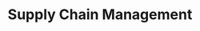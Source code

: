 ---
layout: classification
title: Supply Chain Management
image: /img/previewimg.png
featured: false
applications: false
tags:
#  - abc
#  - cde
#  - xyz
classification_partners:
  - type: Classification Supporter
    list:
      - name: Mark of excellance
        img: /img/ritheme_rotary.png
      - name: Mark of excellance
        img: /img/rotary.png
      - name: Mark of excellance
        img: /img/rotaract.png
      - name: Mark of excellance
        img: /img/rotaract3190.png
  - type: Classification Partner
    list:
      - name: Mark of excellance
        img: /img/ritheme_rotary.png
description:
  Supply chain management (SCM) is the management of the flow of goods and services, involving the movement and storage of raw materials, of work-in-process inventory, and of finished goods as well as end to end order fulfilment from point of origin to point of consumption. Interconnected, interrelated or interlinked networks, channels and node businesses combine in the provision of products and services required by end customers in a supply chain Supply-chain management has been defined as the "design, planning, execution, control, and monitoring of supply-chain activities with the objective of creating net value, building a competitive infrastructure, leveraging worldwide logistics, synchronizing supply with demand and measuring performance globally". SCM practice draws heavily from the areas of industrial engineering, systems engineering, operations management, logistics, procurement, information technology, and marketing and strives for an integrated approach. Marketing channels play an important role in supply-chain management.
# mentors:
#   - name: Testing Name
#     company: Company
#     img: /img/t1.png
#     social:
#       linkedin: https://www.linkedin.com/in/zeospec/
#       twitter: https://twitter.com/ZeoSpec
#       facebook: https://www.facebook.com/zeospec/
#       instagram: https://www.instagram.com/ZeoSpec/
#     introduction: The objective of the game is to get 3 sets of properties in distinct colors. The first player to 3 sets wins the game. There are some action cards, which let you get money/properties from other players. Important action cards, relevant for this post
---
